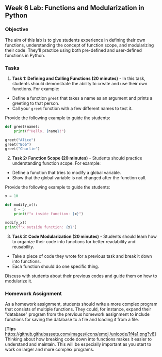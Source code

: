 ## Week 6 Lab: Functions and Modularization in Python

### Objective

The aim of this lab is to give students experience in defining their own functions, understanding the concept of function scope, and modularizing their code. They'll practice using both pre-defined and user-defined functions in Python.

### Tasks

1. **Task 1: Defining and Calling Functions (20 minutes)** - In this task, students should demonstrate the ability to create and use their own functions. For example:

* Define a function `greet` that takes a name as an argument and prints a greeting to that person.
* Call your `greet` function with a few different names to test it.

Provide the following example to guide the students:

```python
def greet(name):
    print(f"Hello, {name}!")

greet("Alice")
greet("Bob")
greet("Charlie")
```

2. **Task 2: Function Scope (20 minutes)** - Students should practice understanding function scope. For example:

* Define a function that tries to modify a global variable.
* Show that the global variable is not changed after the function call.

Provide the following example to guide the students:

```python
x = 10

def modify_x():
    x = 5
    print(f"x inside function: {x}")

modify_x()
print(f"x outside function: {x}")
```

3. **Task 3: Code Modularization (20 minutes)** - Students should learn how to organize their code into functions for better readability and reusability.

* Take a piece of code they wrote for a previous task and break it down into functions.
* Each function should do one specific thing.

Discuss with students about their previous codes and guide them on how to modularize it.

### Homework Assignment

As a homework assignment, students should write a more complex program that consists of multiple functions. They could, for instance, expand their "database" program from the previous homework assignment to include functions for saving the database to a file and loading it from a file.

[**Tips** https://github.githubassets.com/images/icons/emoji/unicode/1f4a1.png?v8] Thinking about how breaking code down into functions makes it easier to understand and maintain. This will be especially important as you start to work on larger and more complex programs.